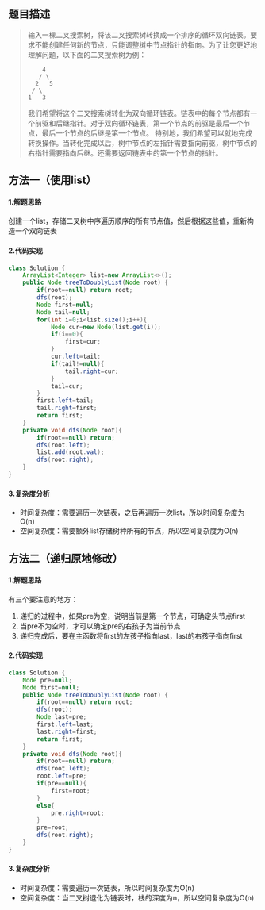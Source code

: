 ## 题目描述
> 输入一棵二叉搜索树，将该二叉搜索树转换成一个排序的循环双向链表。要求不能创建任何新的节点，只能调整树中节点指针的指向。为了让您更好地理解问题，以下面的二叉搜索树为例：
>
>         4
>        / \    
>       2   5  
>      / \  
>     1   3 
> 我们希望将这个二叉搜索树转化为双向循环链表。链表中的每个节点都有一个前驱和后继指针。对于双向循环链表，第一个节点的前驱是最后一个节点，最后一个节点的后继是第一个节点。
> 特别地，我们希望可以就地完成转换操作。当转化完成以后，树中节点的左指针需要指向前驱，树中节点的右指针需要指向后继。还需要返回链表中的第一个节点的指针。

 

## 方法一（使用list）
#### 1.解题思路
创建一个list，存储二叉树中序遍历顺序的所有节点值，然后根据这些值，重新构造一个双向链表
#### 2.代码实现

```java
class Solution {
    ArrayList<Integer> list=new ArrayList<>();
    public Node treeToDoublyList(Node root) {
        if(root==null) return root;
        dfs(root);
        Node first=null;
        Node tail=null;
        for(int i=0;i<list.size();i++){
            Node cur=new Node(list.get(i));
            if(i==0){
                first=cur;
            }
            cur.left=tail;
            if(tail!=null){
                tail.right=cur;
            }
            tail=cur;
        }
        first.left=tail;
        tail.right=first;
        return first;
    }
    private void dfs(Node root){
        if(root==null) return;
        dfs(root.left);
        list.add(root.val);
        dfs(root.right);
    }
}
```
#### 3.复杂度分析
 - 时间复杂度：需要遍历一次链表，之后再遍历一次list，所以时间复杂度为O(n)
 - 空间复杂度：需要额外list存储树种所有的节点，所以空间复杂度为O(n)

## 方法二（递归原地修改）
#### 1.解题思路
有三个要注意的地方：

  1. 递归的过程中，如果pre为空，说明当前是第一个节点，可确定头节点first
  2. 当pre不为空时，才可以确定pre的右孩子为当前节点
  3. 递归完成后，要在主函数将first的左孩子指向last，last的右孩子指向first

#### 2.代码实现

```java
class Solution {
    Node pre=null;
    Node first=null;
    public Node treeToDoublyList(Node root) {
        if(root==null) return root;
        dfs(root);
        Node last=pre;
        first.left=last;
        last.right=first;
        return first;
    }
    private void dfs(Node root){
        if(root==null) return;
        dfs(root.left);
        root.left=pre;      
        if(pre==null){
            first=root;          
        }
        else{
            pre.right=root;
        }      
        pre=root;
        dfs(root.right);
    }
}

```
#### 3.复杂度分析
 - 时间复杂度：需要遍历一次链表，所以时间复杂度为O(n)
 - 空间复杂度：当二叉树退化为链表时，栈的深度为n，所以空间复杂度为O(n)
